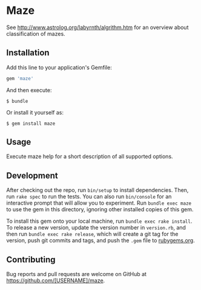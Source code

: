# Maze

See http://www.astrolog.org/labyrnth/algrithm.htm for an overview about classification of mazes.

## Installation

Add this line to your application's Gemfile:

```ruby
gem 'maze'
```

And then execute:

    $ bundle

Or install it yourself as:

    $ gem install maze

## Usage

Execute maze help for a short description of all supported options.

## Development

After checking out the repo, run `bin/setup` to install dependencies. Then, run `rake spec` to run the tests. You can also run `bin/console` for an interactive prompt that will allow you to experiment. Run `bundle exec maze` to use the gem in this directory, ignoring other installed copies of this gem.

To install this gem onto your local machine, run `bundle exec rake install`. To release a new version, update the version number in `version.rb`, and then run `bundle exec rake release`, which will create a git tag for the version, push git commits and tags, and push the `.gem` file to [rubygems.org](https://rubygems.org).

## Contributing

Bug reports and pull requests are welcome on GitHub at https://github.com/[USERNAME]/maze.

